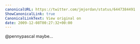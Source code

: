 ```yaml
---
canonicalURL: https://twitter.com/jmjordan/status/6447384491
ShowCanonicalLink: true
CanonicalLinkText: View original on
date: 2009-12-08T00:27:32+00:00
---
```

@pennypascal maybe...